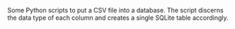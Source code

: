 Some Python scripts to put a CSV file into a database. The script discerns the data type of each column and creates a single SQLite table accordingly.

